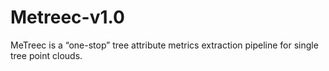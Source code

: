 # Metreec-v1.0
MeTreec is a “one-stop” tree attribute metrics extraction pipeline for single tree point clouds.
